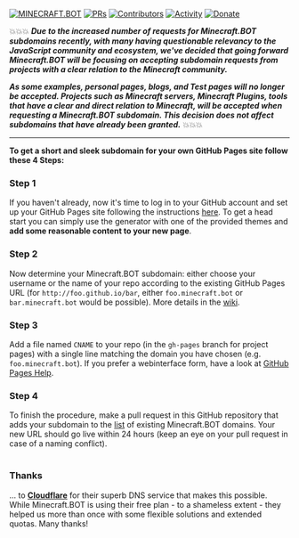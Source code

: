 [![MINECRAFT.BOT](https://img.shields.io/badge/minecraft.bot-+-FFE70B.svg?style=flat-square)](http://minecraft.bot)
[![PRs](https://img.shields.io/github/issues-pr-closed-raw/MinecraftBotOfficial/minecraft.bot.svg?style=flat-square&colorB=FFE70B&label=pull%20requests)](https://github.com/MinecraftBotOfficial/minecraft.bot/pulls?q=is%3Apr+is%3Aclosed+label%3Aadd)
[![Contributors](https://img.shields.io/github/contributors-anon/MinecraftBotOfficial/minecraft.bot?color=FFE70B&style=flat-square)](https://github.com/MinecraftBotOfficial/minecraft.bot/graphs/contributors)
[![Activity](https://img.shields.io/github/commit-activity/m/MinecraftBotOfficial/minecraft.bot?color=FFE70B&style=flat-square)](https://github.com/MinecraftBotOfficial/minecraft.bot/pulse/monthly)
[![Donate](https://img.shields.io/badge/Donate-for_registrar_fees-1F87FF.svg?style=flat-square&logo=open-collective&logoColor=fff)](https://opencollective.com/minecraft.bot)

:boom::boom::boom:
***Due to the increased number of requests for Minecraft.BOT subdomains recently, with many having questionable relevancy to the JavaScript community and ecosystem, we've decided that going forward Minecraft.BOT will be focusing on accepting subdomain requests from projects with a clear relation to the Minecraft community.***

***As some examples, personal pages, blogs, and Test pages will no longer be accepted. Projects such as Minecraft servers, Minecraft Plugins, tools that have a clear and direct relation to Minecraft, will be accepted when requesting a Minecraft.BOT subdomain. This decision does not affect subdomains that have already been granted.***
:boom::boom::boom:

---

**To get a short and sleek subdomain for your own GitHub Pages site follow these 4 Steps:**

### Step 1
If you haven't already, now it's time to log in to your GitHub account and set up your GitHub Pages site following the instructions [here](https://pages.github.com/). To get a head start you can simply use the generator with one of the provided themes and **add some reasonable content to your new page**.

### Step 2
Now determine your Minecraft.BOT subdomain: either choose your username or the name of your repo according to the existing GitHub Pages URL (for ```http://foo.github.io/bar```, either ```foo.minecraft.bot``` or ```bar.minecraft.bot``` would be possible). More details in the [wiki](https://github.com/MinecraftBotOfficial/minecraft.bot/wiki).

### Step 3
Add a file named ```CNAME``` to your repo (in the ```gh-pages``` branch for project pages) with a single line matching the domain you have chosen (e.g. ```foo.minecraft.bot```). If you prefer a webinterface form, have a look at [GitHub Pages Help](https://help.github.com/articles/adding-or-removing-a-custom-domain-for-your-github-pages-site/).

### Step 4
To finish the procedure, make a pull request in this GitHub repository that adds your subdomain to the [list](https://github.com/MinecraftBotOfficial/minecraft.bot/blob/master/cnames_active.js) of existing Minecraft.BOT domains. Your new URL should go live within 24 hours (keep an eye on your pull request in case of a naming conflict).
 
# 

### Thanks
... to **[Cloudflare](https://www.cloudflare.com)** for their superb DNS service that makes this possible. While Minecraft.BOT is using their free plan - to a shameless extent - they helped us more than once with some flexible solutions and extended quotas. Many thanks!
